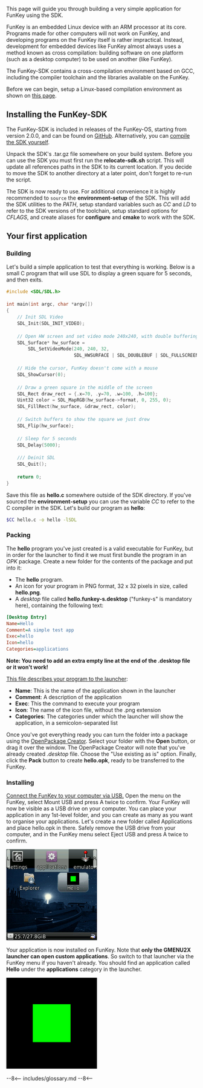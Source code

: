 This page will guide you through building a very simple application for FunKey using the SDK.

FunKey is an embedded Linux device with an ARM processor at its core. Programs made for other computers will not work on FunKey, and developing programs on the FunKey itself is rather impractical. Instead, development for embedded devices like FunKey almost always uses a method known as cross compilation: building software on one platform (such as a desktop computer) to be used on another (like FunKey).

The FunKey-SDK contains a cross-compilation environment based on GCC, including the compiler toolchain and the libraries available on the FunKey.

Before we can begin, setup a Linux-based compilation environment as shown on [this page][1].

## Installing the FunKey-SDK

The FunKey-SDK is included in releases of the FunKey-OS, starting from version 2.0.0, and can be found on [GitHub][2]. Alternatively, you can [compile the SDK yourself][3].

Unpack the SDK's .tar.gz file somewhere on your build system. Before you can use the SDK you must first run the **relocate-sdk.sh** script. This will update all references paths in the SDK to its current location. If you decide to move the SDK to another directory at a later point, don't forget to re-run the script.

The SDK is now ready to use. For additional convenience it is highly recommended to `source` the **environment-setup** of the SDK. This will add the SDK utilities to the *PATH*, setup standard variables such as *CC* and *LD* to refer to the SDK versions of the toolchain, setup standard options for *CFLAGS*, and create aliases for **configure** and **cmake** to work with the SDK.

## Your first application

### Building

Let's build a simple application to test that everything is working. Below is a small C program that will use SDL to display a green square for 5 seconds, and then exits.

```C
#include <SDL/SDL.h>

int main(int argc, char *argv[])
{   
    // Init SDL Video
    SDL_Init(SDL_INIT_VIDEO);

    // Open HW screen and set video mode 240x240, with double buffering 
    SDL_Surface* hw_surface =
        SDL_SetVideoMode(240, 240, 32,
                         SDL_HWSURFACE | SDL_DOUBLEBUF | SDL_FULLSCREEN);
    
    // Hide the cursor, FunKey doesn't come with a mouse
    SDL_ShowCursor(0);

    // Draw a green square in the middle of the screen
    SDL_Rect draw_rect = {.x=70, .y=70, .w=100, .h=100};
    Uint32 color = SDL_MapRGB(hw_surface->format, 0, 255, 0);
    SDL_FillRect(hw_surface, &draw_rect, color);
    
    // Switch buffers to show the square we just drew
    SDL_Flip(hw_surface);

    // Sleep for 5 seconds
    SDL_Delay(5000);

    /// Deinit SDL
    SDL_Quit();

    return 0;
}
```

Save this file as **hello.c** somewhere outside of the SDK directory. If you've sourced the **environment-setup** you can use the variable *CC* to refer to the C compiler in the SDK. Let's build our program as **hello**:

```bash
$CC hello.c -o hello -lSDL
```

### Packing

The **hello** program you've just created is a valid executable for FunKey, but in order for the launcher to find it we must first bundle the program in an *OPK* package. Create a new folder for the contents of the package and put into it:

- The **hello** program.
- An icon for your program in PNG format, 32 x 32 pixels in size, called **hello.png**.
- A *desktop* file called **hello.funkey-s.desktop** ("funkey-s" is mandatory here), containing the following text:

```ini
[Desktop Entry]
Name=Hello
Comment=A simple test app
Exec=hello
Icon=hello
Categories=applications
```

**Note: You need to add an extra empty line at the end of the .desktop file or it won't work!**

[This file describes your program to the launcher][4]:

- **Name**: This is the name of the application shown in the launcher
- **Comment**: A description of the application
- **Exec**: This the command to execute your program
- **Icon**: The name of the icon file, without the .png extension
- **Categories**: The categories under which the launcher will show the application, in a semicolon-separated list

Once you've got everything ready you can turn the folder into a package using the [OpenPackage Creator][5]. Select your folder with the **Open** button, or drag it over the window. The OpenPackage Creator will note that you've already created *.desktop* file. Choose the "Use existing as is" option. Finally, click the **Pack** button to create **hello.opk**, ready to be transferred to the FunKey.

### Installing

[Connect the FunKey to your computer via USB.][6] Open the menu on the FunKey, select Mount USB and press A twice to confirm. Your FunKey will now be visible as a USB drive on your computer. You can place your application in any 1st-level folder, and you can create as many as you want to organise your applications. Let's create a new folder called Applications and place hello.opk in there. Safely remove the USB drive from your computer, and in the FunKey menu select Eject USB and press A twice to confirm.

![Hello program is now visible in the Launcher](/assets/images/Hello_program_shown_in_launcher.png)

Your application is now installed on FunKey. Note that **only the GMENU2X launcher can open custom applications**. So switch to that launcher via the FunKey menu if you haven't already. You should find an application called **Hello** under the **applications** category in the launcher.

![The Hello program running on FunKey](/assets/images/Hello_program_running.png)

[1]: ../compilation_environments
[2]: https://github.com/DrUm78/FunKey-OS/releases/
[3]: ../compile_sdk
[4]: https://github.com/gcwnow/buildroot/wiki/Package-file-format
[5]: https://github.com/Harteex/OpenPackageCreator/releases
[6]: /user_manual/tutorials/software/add_opk

--8<--
includes/glossary.md
--8<--